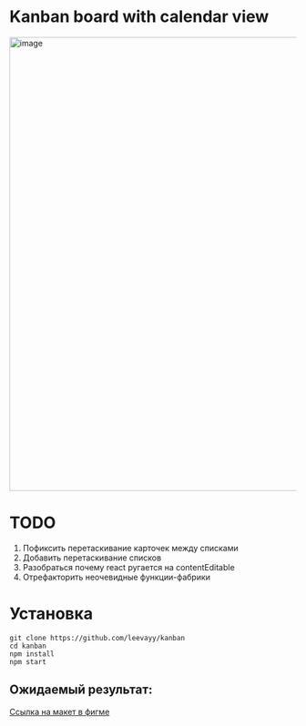 # Kanban board with calendar view

<img width="798" alt="image" src="https://github.com/leevayy/kanban/assets/86363699/9796d4c3-dbaa-400c-b364-e1919ec550cf">

# TODO
1. Пофиксить перетаскивание карточек между списками
2. Добавить перетаскивание списков
3. Разобраться почему react ругается на contentEditable
4. Отрефакторить неочевидные функции-фабрики  

# Установка

```
git clone https://github.com/leevayy/kanban
cd kanban
npm install
npm start
```

## Ожидаемый результат:
[Ссылка на макет в фигме](https://www.figma.com/file/IaMB48ZUVC4DvH4OGcXr5e/Kanban?type=design&node-id=0%3A1&mode=design&t=dLM7dqhTsnRHFX7v-1)
